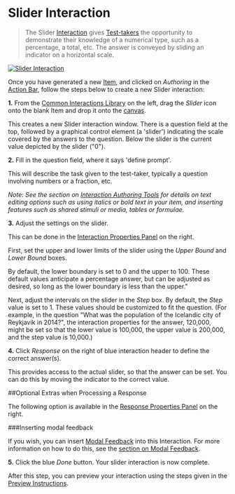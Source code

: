 <!--
created_at: 2016-12-15
authors:         
    - "Catherine Pease"
--> 

# Slider Interaction

>The Slider [Interaction](../appendix/glossary.md#interaction) gives [Test-takers](../appendix/glossary.md#test-taker) the opportunity to demonstrate their knowledge of a numerical type, such as a percentage, a total, etc. The answer is conveyed by sliding an indicator on a horizontal scale.

[![Slider Interaction](https://img.youtube.com/vi/fqrbvbavhuA/hqdefault.jpg)](https://youtube.com/watch?v=fqrbvbavhuA&rel=0 "Slider Interaction")


Once you have generated a new [Item](../appendix/glossary.md#item), and clicked on *Authoring* in the [Action Bar](../appendix/glossary.md#action-bar), follow the steps below to create a new Slider interaction:

**1.** From the [Common Interactions Library](../appendix/glossary.md#common-interactions-library) on the left, drag the *Slider* icon onto the blank Item and drop it onto the [canvas](../appendix/glossary.md#canvas).

This creates a new Slider interaction window. There is a question field at the top, followed by a graphical control element (a 'slider') indicating the scale covered by the answers to the question. Below the slider is the current value depicted by the slider ("0").

**2.** Fill in the question field, where it says 'define prompt'. 

This will describe the task given to the test-taker, typically a question involving numbers or a fraction, etc. 

*Note: See the section on [Interaction Authoring Tools](../interactions/interaction-authoring-tools.md) for details on text editing options such as using italics or bold text in your item, and inserting features such as shared stimuli or media, tables or formulae.*

**3.** Adjust the settings on the slider.

This can be done in the [Interaction Properties Panel](../appendix/glossary.md#interaction-properties-panel) on the right.

First, set the upper and lower limits of the slider using the *Upper Bound* and *Lower Bound* boxes.

By default, the lower boundary is set to 0 and the upper to 100. These default values anticipate a percentage answer, but can be adjusted as desired, so long as the lower boundary is less than the upper."

Next, adjust the intervals on the slider in the *Step* box. By default, the *Step* value is set to 1. These values should be customized to fit the question. (For example, in the question "What was the population of the Icelandic city of Reykjavik in 2014?", the interaction properties for the answer, 120,000, might be set so that the lower value is 100,000, the upper value is 200,000, and the step value is 10,000.)

**4.** Click *Response* on the right of blue interaction header to define the correct answer(s).

This provides access to the actual slider, so that the answer can be set. You can do this by moving the indicator to the correct value. 

<aside class="optional-extras">
##Optional Extras when Processing a Response

The following option is available in the [Response Properties Panel](../appendix/glossary.md#response-properties-panel) on the right.

###Inserting modal feedback

If you wish, you can insert [Modal Feedback](../appendix/glossary.md#modal-feedback) into this Interaction. For more information on how to do this, see the [section on Modal Feedback](../items/modal-feedback.md).
</aside>


**5.** Click the blue *Done* button. Your slider interaction is now complete.

After this step, you can preview your interaction using the steps given in the [Preview Instructions](../items/preview.md).
